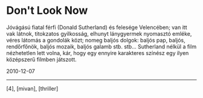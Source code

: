 # Don't Look Now

Jóvágású fiatal férfi (Donald Sutherland) és felesége Velencében; van itt vak látnok, titokzatos gyilkosság, elhunyt lánygyermek nyomasztó emléke, véres látomás a gondolák közt; nomeg baljós dolgok: baljós pap, baljós, rendőrfőnök, baljós mozaik, baljós galamb stb. stb... Sutherland nélkül a film nézhetetlen lett volna, kár, hogy egy ennyire karakteres színész egy ilyen középszerű filmben játszott.

2010-12-07 

----

[4], [mivan], [thriller]